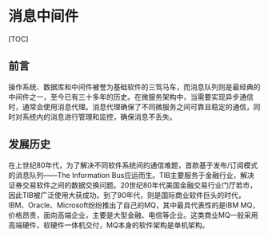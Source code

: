 # 消息中间件

[TOC]

## 前言

操作系统、数据库和中间件被誉为基础软件的三驾马车，而消息队列则是最经典的中间件之一，至今已有三十多年的历史。在微服务架构中，当需要实现异步通信时，通常会使用消息代理。消息代理确保了不同微服务之间可靠且稳定的通信，同时对系统内的消息进行管理和监控，确保消息不丢失。

## 发展历史

在上世纪80年代，为了解决不同软件系统间的通信难题，首款基于发布/订阅模式的消息队列——The Information Bus应运而生。TIB主要服务于金融行业，解决证券交易软件之间的数据交换问题。20世纪80年代美国金融交易行业门厅若市，因此TIB被广泛使用大获成功。到了90年代，则是国际商业软件巨头的时代，IBM、Oracle、Microsoft纷纷推出了自己的MQ，其中最具代表性的是IBM MQ，价格昂贵，面向高端企业，主要是大型金融、电信等企业。这类商业MQ一般采用高端硬件，软硬件一体机交付，MQ本身的软件架构是单机架构。
